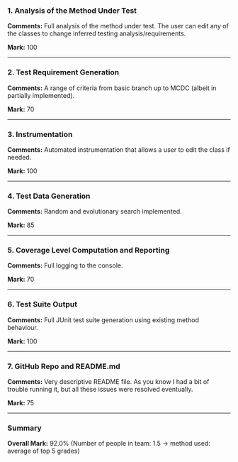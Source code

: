 ### 1. Analysis of the Method Under Test

__Comments:__ Full analysis of the method under test. The user can edit any of the classes to change inferred testing analysis/requirements. 

__Mark:__ 100

---

### 2. Test Requirement Generation

__Comments:__ A range of criteria from basic branch up to MCDC (albeit in partially implemented).

__Mark:__ 70

---

### 3. Instrumentation

__Comments:__ Automated instrumentation that allows a user to edit the class if needed.

__Mark:__ 100

---

### 4. Test Data Generation

__Comments:__ Random and evolutionary search implemented. 

__Mark:__ 85

---

### 5. Coverage Level Computation and Reporting

__Comments:__ Full logging to the console.

__Mark:__ 70

---

### 6. Test Suite Output

__Comments:__ Full JUnit test suite generation using existing method behaviour.

__Mark:__ 100

---

### 7. GitHub Repo and README.md

__Comments:__ Very descriptive README file. As you know I had a bit of trouble running it, but all these issues were resolved eventually.

__Mark:__ 75

---

### Summary

__Overall Mark:__ 92.0% (Number of people in team: 1.5 -> method used: average of top 5 grades)